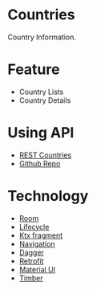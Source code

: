 # Countries
Country Information.

# Feature
- Country Lists
- Country Details

# Using API
- [REST Countries]
- [Github Repo]

# Technology
- [Room]
- [Lifecycle]
- [Ktx fragment]
- [Navigation]
- [Dagger]
- [Retrofit]
- [Material UI]
- [Timber]

[REST Countries]: https://restcountries.eu/
[Github Repo]: https://github.com/apilayer/restcountries
[Mozilla Public License]: https://www.mozilla.org/en-US/MPL/2.0/
[Coil]: https://github.com/coil-kt/coil
[Kotlin coroutines]: https://kotlinlang.org/docs/reference/coroutines-overview.html
[Room]: https://developer.android.com/topic/libraries/architecture/room
[Lifecycle]: https://developer.android.com/topic/libraries/architecture/lifecycle
[Ktx fragment]: https://developer.android.com/kotlin/ktx.html
[Navigation]: https://developer.android.com/guide/navigation
[Dagger]: https://github.com/google/dagger
[Retrofit]: https://github.com/square/retrofit
[Material UI]: https://github.com/material-components/material-components-android
[Timber]: https://github.com/JakeWharton/timber